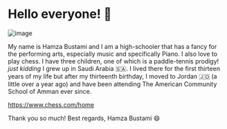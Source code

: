 # Hello everyone! 👋

![image](https://user-images.githubusercontent.com/123292262/214225648-4281e1e7-4274-45d5-a96f-822521ef9404.png)

My name is Hamza Bustami and I am a high-schooler that has a fancy for the performing arts, especially music and specifically Piano. I also love to play chess. I have three children, one of which is a paddle-tennis prodigy! *just kidding* 
I grew up in Saudi Arabia :saudi_arabia:. I lived there for the first thirteen years of my life but after my thirteenth birthday, I moved to Jordan	:jordan: (a little over a year ago) and have been attending The American Community School of Amman ever since.

https://www.chess.com/home

Thank you so much! Best regards, Hamza Bustami :smile:

<!--
**HamzaBustami3/HamzaBustami3** is a ✨ _special_ ✨ repository because its `README.md` (this file) appears on your GitHub profile.

Here are some ideas to get you started:

- 🔭 I’m currently working on ...
- 🌱 I’m currently learning ...
- 👯 I’m looking to collaborate on ...
- 🤔 I’m looking for help with ...
- 💬 Ask me about ...
- 📫 How to reach me: ...
- 😄 Pronouns: ...
- ⚡ Fun fact: ...
-->

